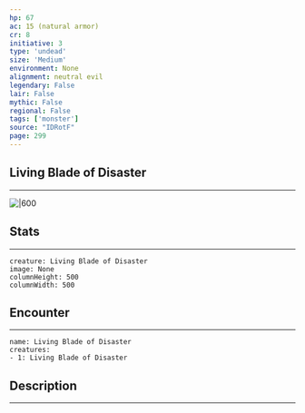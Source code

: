 ```yaml
---
hp: 67
ac: 15 (natural armor)
cr: 8
initiative: 3
type: 'undead'    
size: 'Medium'
environment: None
alignment: neutral evil
legendary: False
lair: False
mythic: False
regional: False
tags: ['monster']
source: "IDRotF"
page: 299
---
```


## Living Blade of Disaster
---

![|600](D:/Program%20Files/5e.tools/img/bestiary/IDRotF/Living%20Blade%20of%20Disaster.jpg)

## Stats
---

```statblock
creature: Living Blade of Disaster
image: None
columnHeight: 500
columnWidth: 500
```

## Encounter
---

```encounter-table
name: Living Blade of Disaster
creatures:
- 1: Living Blade of Disaster
```

## Description
---




